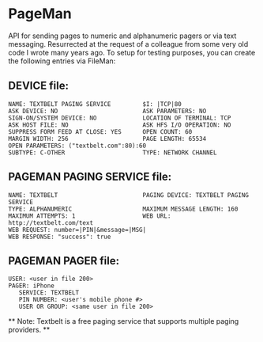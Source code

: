 # PageMan 
API for sending pages to numeric and alphanumeric pagers or via text messaging.  Resurrected at the request of a colleague from some very old code I wrote many years ago.  To setup for testing purposes, you can create the following entries via FileMan:

## DEVICE file:
```
NAME: TEXTBELT PAGING SERVICE         $I: |TCP|80
ASK DEVICE: NO                        ASK PARAMETERS: NO
SIGN-ON/SYSTEM DEVICE: NO             LOCATION OF TERMINAL: TCP
ASK HOST FILE: NO                     ASK HFS I/O OPERATION: NO
SUPPRESS FORM FEED AT CLOSE: YES      OPEN COUNT: 60
MARGIN WIDTH: 256                     PAGE LENGTH: 65534
OPEN PARAMETERS: ("textbelt.com":80):60
SUBTYPE: C-OTHER                      TYPE: NETWORK CHANNEL
```
## PAGEMAN PAGING SERVICE file:
```
NAME: TEXTBELT                        PAGING DEVICE: TEXTBELT PAGING SERVICE
TYPE: ALPHANUMERIC                    MAXIMUM MESSAGE LENGTH: 160
MAXIMUM ATTEMPTS: 1                   WEB URL: http://textbelt.com/text
WEB REQUEST: number=|PIN|&message=|MSG|
WEB RESPONSE: "success": true
```
## PAGEMAN PAGER file:
```
USER: <user in file 200>
PAGER: iPhone                           
   SERVICE: TEXTBELT
   PIN NUMBER: <user's mobile phone #>
   USER OR GROUP: <same user in file 200>
```
** Note: Textbelt is a free paging service that supports multiple paging providers. **

